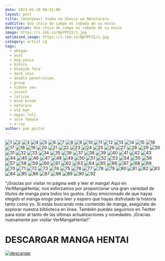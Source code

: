 ```yaml
---
date: 2023-01-18 06:51:00
layout: post
title: (Anonymax) Inaka no Shoujo wa Netorareru
subtitle: Una chica de campo es robada de su novio
description: Una chica de campo es robada de su novio
image: https://i.ibb.co/NpYPFZ2/1.jpg
optimized_image: https://i.ibb.co/NpYPFZ2/1.jpg
category: artist cg
tags:
  - ahegao
  - anal
  - big penis
  - bikini
  - blowjob face
  - dark skin
  - double penetration
  - group
  - hidden sex
  - incest
  - lolicon
  - mind break
  - netorare
  - old man
  - oppai loli
  - sole female
  - x-ray
author: pak_guitar
---
```


<img src="https://i.ibb.co/NpYPFZ2/1.jpg" alt="1" border="0">

<img src="https://i.ibb.co/qjTX1D2/2.jpg" alt="2" border="0">

<img src="https://i.ibb.co/3Nw2bRS/3.jpg" alt="3" border="0">

<img src="https://i.ibb.co/QbWq2gT/4.jpg" alt="4" border="0">

<img src="https://i.ibb.co/vXNM1kw/5.jpg" alt="5" border="0">

<img src="https://i.ibb.co/PMfwcRN/6.jpg" alt="6" border="0">

<img src="https://i.ibb.co/Ny9QKTz/7.jpg" alt="7" border="0">

<img src="https://i.ibb.co/x741KWs/8.jpg" alt="8" border="0">

<img src="https://i.ibb.co/7gSyRHj/9.jpg" alt="9" border="0">

<img src="https://i.ibb.co/Rpqr29D/10.jpg" alt="10" border="0">

<img src="https://i.ibb.co/FKJ9G3m/11.jpg" alt="11" border="0">

<img src="https://i.ibb.co/XfBWCv2/12.jpg" alt="12" border="0">

<img src="https://i.ibb.co/Qbtt3F3/13.jpg" alt="13" border="0">

<img src="https://i.ibb.co/hX08ggY/14.jpg" alt="14" border="0">

<img src="https://i.ibb.co/bRgSRb6/15.jpg" alt="15" border="0">

<img src="https://i.ibb.co/KzsXttQ/16.jpg" alt="16" border="0">

<img src="https://i.ibb.co/GpnK02v/17.jpg" alt="17" border="0">

<img src="https://i.ibb.co/XZ4Bhfj/18.jpg" alt="18" border="0">

<img src="https://i.ibb.co/xhTVjpz/19.jpg" alt="19" border="0">

<img src="https://i.ibb.co/dcpQfwZ/20.jpg" alt="20" border="0">

<img src="https://i.ibb.co/mSn33dF/21.jpg" alt="21" border="0">

<img src="https://i.ibb.co/zPLBsnW/22.jpg" alt="22" border="0">

<img src="https://i.ibb.co/p3Wcpsp/23.jpg" alt="23" border="0">

<img src="https://i.ibb.co/942bkCF/24.jpg" alt="24" border="0">

<img src="https://i.ibb.co/PQbtsxx/25.jpg" alt="25" border="0">

<img src="https://i.ibb.co/N1FfRVx/26.jpg" alt="26" border="0">

<img src="https://i.ibb.co/zRT0pTy/27.jpg" alt="27" border="0">

<img src="https://i.ibb.co/ts11dL9/28.jpg" alt="28" border="0">

<img src="https://i.ibb.co/8zyYjgR/29.jpg" alt="29" border="0">

<img src="https://i.ibb.co/bJ1MNGk/30.jpg" alt="30" border="0">

<img src="https://i.ibb.co/br827gk/31.jpg" alt="31" border="0">

<img src="https://i.ibb.co/X2M1pLg/32.jpg" alt="32" border="0">

<img src="https://i.ibb.co/ZXBjSXR/33.jpg" alt="33" border="0">

<img src="https://i.ibb.co/Fbfpz1C/34.jpg" alt="34" border="0">

<img src="https://i.ibb.co/LQCz7qY/35.jpg" alt="35" border="0">

<img src="https://i.ibb.co/D10YN5G/36.jpg" alt="36" border="0">

<img src="https://i.ibb.co/7bd0cy2/37.jpg" alt="37" border="0">

<img src="https://i.ibb.co/2drVKBn/38.jpg" alt="38" border="0">

<img src="https://i.ibb.co/NtSyV8W/39.jpg" alt="39" border="0">

<img src="https://i.ibb.co/sRfwRnw/40.jpg" alt="40" border="0">

<img src="https://i.ibb.co/QPwcy4H/41.jpg" alt="41" border="0">

<img src="https://i.ibb.co/X41bKZc/42.jpg" alt="42" border="0">

<img src="https://i.ibb.co/82vqSx2/43.jpg" alt="43" border="0">

<img src="https://i.ibb.co/17KnmNY/44.jpg" alt="44" border="0">

<img src="https://i.ibb.co/Yf2bVnk/45.jpg" alt="45" border="0">

<img src="https://i.ibb.co/dcSgSLC/46.jpg" alt="46" border="0">

<img src="https://i.ibb.co/qMbS6zf/47.jpg" alt="47" border="0">

<img src="https://i.ibb.co/RgQtt9L/48.jpg" alt="48" border="0">

<img src="https://i.ibb.co/W0cV7xq/49.jpg" alt="49" border="0">

<img src="https://i.ibb.co/8P0BTPf/50.jpg" alt="50" border="0">

<img src="https://i.ibb.co/Vgvg0r4/51.jpg" alt="51" border="0">

<img src="https://i.ibb.co/pySnFkZ/52.jpg" alt="52" border="0">

<img src="https://i.ibb.co/mGpmcK2/53.jpg" alt="53" border="0">

<img src="https://i.ibb.co/cv94fjz/54.jpg" alt="54" border="0">

<img src="https://i.ibb.co/SJ1msP1/55.jpg" alt="55" border="0">

<img src="https://i.ibb.co/d43cVD4/56.jpg" alt="56" border="0">

<img src="https://i.ibb.co/ctqScLL/57.jpg" alt="57" border="0">

<img src="https://i.ibb.co/gmnkJVG/58.jpg" alt="58" border="0">

<img src="https://i.ibb.co/n35SJGr/59.jpg" alt="59" border="0">

<img src="https://i.ibb.co/VBcV8bN/60.jpg" alt="60" border="0">

<img src="https://i.ibb.co/KmNrZTZ/61.jpg" alt="61" border="0">

<img src="https://i.ibb.co/0t4bmyV/62.jpg" alt="62" border="0">

<img src="https://i.ibb.co/h74fNG6/63.jpg" alt="63" border="0">

<img src="https://i.ibb.co/LvkYMQ4/64.jpg" alt="64" border="0">

<img src="https://i.ibb.co/mJDR6Y5/65.jpg" alt="65" border="0">

<img src="https://i.ibb.co/bRqSJRr/66.jpg" alt="66" border="0">

<img src="https://i.ibb.co/QbgGkn2/67.jpg" alt="67" border="0">

<img src="https://i.ibb.co/YLnSyLr/68.jpg" alt="68" border="0">

<img src="https://i.ibb.co/PW1Z2jx/69.jpg" alt="69" border="0">

<img src="https://i.ibb.co/rfY8dZw/70.jpg" alt="70" border="0">

<img src="https://i.ibb.co/0D47BQm/71.jpg" alt="71" border="0">

<img src="https://i.ibb.co/Xtt3PyW/72.jpg" alt="72" border="0">

<img src="https://i.ibb.co/wcGkCjg/73.jpg" alt="73" border="0">

<img src="https://i.ibb.co/R45NwXC/74.jpg" alt="74" border="0">

<img src="https://i.ibb.co/w7Zv49d/75.jpg" alt="75" border="0">

<img src="https://i.ibb.co/y0T1txW/76.jpg" alt="76" border="0">

<img src="https://i.ibb.co/17KBqFD/77.jpg" alt="77" border="0">

<img src="https://i.ibb.co/BPmX86P/78.jpg" alt="78" border="0">

<img src="https://i.ibb.co/X5Nxwrp/79.jpg" alt="79" border="0">

<img src="https://i.ibb.co/x5qCSDq/80.jpg" alt="80" border="0">

<img src="https://i.ibb.co/ssrSWsz/81.jpg" alt="81" border="0">

<img src="https://i.ibb.co/D1q9Xyz/82.jpg" alt="82" border="0">

<img src="https://i.ibb.co/48jtW53/83.jpg" alt="83" border="0">

<img src="https://i.ibb.co/g4bZS9V/84.jpg" alt="84" border="0">

<img src="https://i.ibb.co/0XGy1ZY/85.jpg" alt="85" border="0">

<img src="https://i.ibb.co/GdLsXWc/86.jpg" alt="86" border="0">

<img src="https://i.ibb.co/Qd5WHbh/87.jpg" alt="87" border="0">

<img src="https://i.ibb.co/sgYcyYz/88.jpg" alt="88" border="0">

<img src="https://i.ibb.co/5MNvx1v/89.jpg" alt="89" border="0">

<img src="https://i.ibb.co/ftS7n52/90.jpg" alt="90" border="0">

<img src="https://i.ibb.co/KGFsvnM/92.jpg" alt="92" border="0">

"¡Gracias por visitar mi página web y leer el manga! Aquí en VerMangaHentai, nos esforzamos por proporcionar una gran variedad de títulos de manga para todos los gustos. Estoy emocionado de que hayas elegido el manga eroge para leer y espero que hayas disfrutado la historia tanto como yo. Si estás buscando más contenido de manga, asegúrate de explorar nuestra biblioteca en línea. También puedes seguirnos en Twitter para estar al tanto de las últimas actualizaciones y novedades. ¡Gracias nuevamente por visitar VerMangaHentai!"

# DESCARGAR MANGA HENTAI
<a href="https://exe.io/InakanoShoujowaNetorareru"><img src="https://i.ibb.co/ph6KsCR/descargar.png" alt="descargar"/></a>